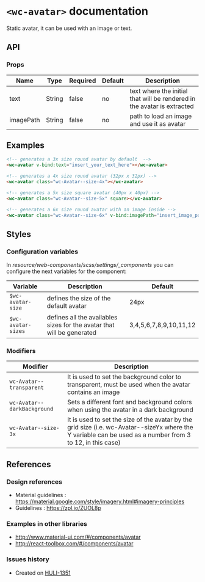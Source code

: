 # `<wc-avatar>` documentation

Static avatar, it can be used with an image or text.

## API

### Props

| Name | Type | Required | Default | Description
| --- | --- | ---  | ---  | ---
| text | String | false | no | text where the initial that will be rendered in the avatar is extracted
| imagePath | String | false | no | path to load an image and use it as avatar

## Examples

``` html
<!-- generates a 3x size round avatar by default  -->
<wc-avatar v-bind:text="insert_your_text_here"></wc-avatar>

<!-- generates a 4x size round avatar (32px x 32px) -->
<wc-avatar class="wc-Avatar--size-4x"></wc-avatar>

<!-- generates a 5x size square avatar (40px x 40px) -->
<wc-avatar class="wc-Avatar--size-5x" square></wc-avatar>

<!-- generates a 6x size round avatar with an image inside -->
<wc-avatar class="wc-Avatar--size-6x" v-bind:imagePath="insert_image_path_here"></wc-avatar>
```

## Styles

### Configuration variables

In *resource/web-components/scss/settings/_components* you can configure the next variables for the component:

| Variable | Description | Default
| --- | --- | ---
| `$wc-avatar-size` | defines the size of the default avatar | 24px
| `$wc-avatar-sizes` | defines all the availables sizes for the avatar that will be generated | 3,4,5,6,7,8,9,10,11,12

### Modifiers

| Modifier | Description
| --- | ---
| `wc-Avatar--transparent` | It is used to set the background color to transparent, must be used when the avatar contains an image
| `wc-Avatar--darkBackground` | Sets a different font and background colors when using the avatar in a dark background
| `wc-Avatar--size-3x` | It is used to set the size of the avatar by the grid size (i.e. wc-Avatar--sizeYx where the Y variable can be used as a number from 3 to 12, in this case)

## References

### Design references

* Material guidelines : https://material.google.com/style/imagery.html#imagery-principles
* Guidelines : https://zpl.io/ZUOL8p

### Examples in other libraries

* http://www.material-ui.com/#/components/avatar
* http://react-toolbox.com/#/components/avatar

### Issues history

* Created on [HULI-1351](https://hulihealth.atlassian.net/browse/HULI-1351)
